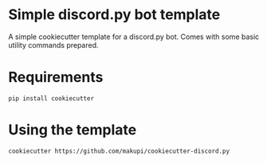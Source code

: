 # Simple discord.py bot template
A simple cookiecutter template for a discord.py bot. Comes with some basic utility commands prepared.

# Requirements
```
pip install cookiecutter
```

# Using the template
```
cookiecutter https://github.com/makupi/cookiecutter-discord.py
```
